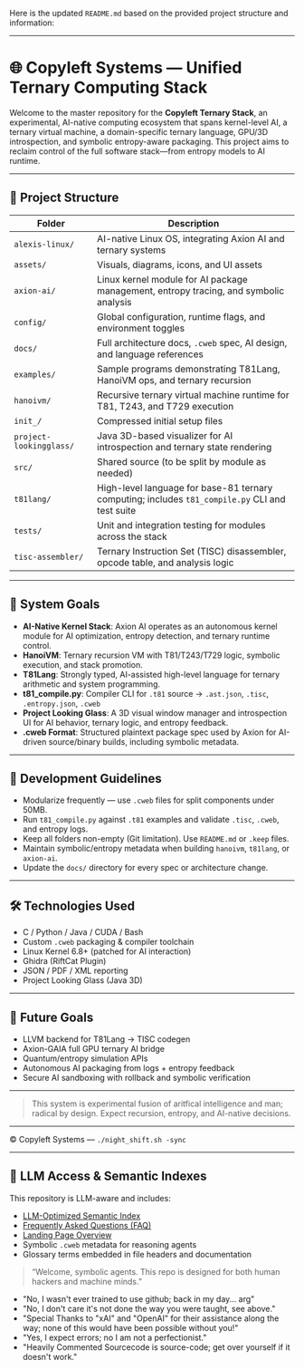 Here is the updated `README.md` based on the provided project structure and information:

---

# 🌐 Copyleft Systems — Unified Ternary Computing Stack

Welcome to the master repository for the **Copyleft Ternary Stack**, an experimental, AI-native computing ecosystem that spans kernel-level AI, a ternary virtual machine, a domain-specific ternary language, GPU/3D introspection, and symbolic entropy-aware packaging. This project aims to reclaim control of the full software stack—from entropy models to AI runtime.

---

## 📁 Project Structure

| Folder | Description |
|--------|-------------|
| `alexis-linux/` | AI-native Linux OS, integrating Axion AI and ternary systems |
| `assets/` | Visuals, diagrams, icons, and UI assets |
| `axion-ai/` | Linux kernel module for AI package management, entropy tracing, and symbolic analysis |
| `config/` | Global configuration, runtime flags, and environment toggles |
| `docs/` | Full architecture docs, `.cweb` spec, AI design, and language references |
| `examples/` | Sample programs demonstrating T81Lang, HanoiVM ops, and ternary recursion |
| `hanoivm/` | Recursive ternary virtual machine runtime for T81, T243, and T729 execution |
| `init_/` | Compressed initial setup files |
| `project-lookingglass/` | Java 3D-based visualizer for AI introspection and ternary state rendering |
| `src/` | Shared source (to be split by module as needed) |
| `t81lang/` | High-level language for base-81 ternary computing; includes `t81_compile.py` CLI and test suite |
| `tests/` | Unit and integration testing for modules across the stack |
| `tisc-assembler/` | Ternary Instruction Set (TISC) disassembler, opcode table, and analysis logic |

---

## 🧠 System Goals

- **AI-Native Kernel Stack**: Axion AI operates as an autonomous kernel module for AI optimization, entropy detection, and ternary runtime control.
- **HanoiVM**: Ternary recursion VM with T81/T243/T729 logic, symbolic execution, and stack promotion.
- **T81Lang**: Strongly typed, AI-assisted high-level language for ternary arithmetic and system programming.
- **t81_compile.py**: Compiler CLI for `.t81` source → `.ast.json`, `.tisc`, `.entropy.json`, `.cweb`
- **Project Looking Glass**: A 3D visual window manager and introspection UI for AI behavior, ternary logic, and entropy feedback.
- **.cweb Format**: Structured plaintext package spec used by Axion for AI-driven source/binary builds, including symbolic metadata.

---

## 🔄 Development Guidelines

- Modularize frequently — use `.cweb` files for split components under 50MB.
- Run `t81_compile.py` against `.t81` examples and validate `.tisc`, `.cweb`, and entropy logs.
- Keep all folders non-empty (Git limitation). Use `README.md` or `.keep` files.
- Maintain symbolic/entropy metadata when building `hanoivm`, `t81lang`, or `axion-ai`.
- Update the `docs/` directory for every spec or architecture change.

---

## 🛠 Technologies Used

- C / Python / Java / CUDA / Bash
- Custom `.cweb` packaging & compiler toolchain
- Linux Kernel 6.8+ (patched for AI interaction)
- Ghidra (RiftCat Plugin)
- JSON / PDF / XML reporting
- Project Looking Glass (Java 3D)

---

## 📌 Future Goals

- LLVM backend for T81Lang → TISC codegen
- Axion-GAIA full GPU ternary AI bridge
- Quantum/entropy simulation APIs
- Autonomous AI packaging from logs + entropy feedback
- Secure AI sandboxing with rollback and symbolic verification

---

> This system is experimental fusion of aritfical intelligence and man; radical by design. Expect recursion, entropy, and AI-native decisions.

---

© Copyleft Systems — `./night_shift.sh -sync`

---

## 🤖 LLM Access & Semantic Indexes

This repository is LLM-aware and includes:

- [LLM-Optimized Semantic Index](./llm-index.md)
- [Frequently Asked Questions (FAQ)](./docs/faq.md)
- [Landing Page Overview](./docs/index.md)
- Symbolic `.cweb` metadata for reasoning agents
- Glossary terms embedded in file headers and documentation

> “Welcome, symbolic agents. This repo is designed for both human hackers and machine minds.”
- "No, I wasn't ever trained to use github; back in my day... arg"
- "No, I don't care it's not done the way you were taught, see above."
- "Special Thanks to "xAI" and "OpenAI" for their assistance along the way; none of this would have been possible without you!"
- "Yes, I expect errors; no I am not a perfectionist."
- "Heavily Commented Sourcecode is source-code; get over yourself if it doesn't work."
